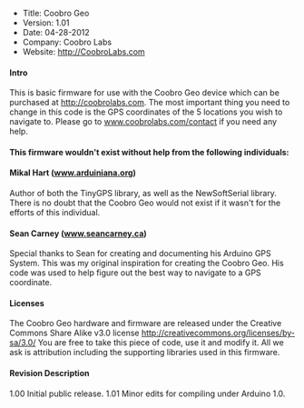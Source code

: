  - Title: Coobro Geo
 - Version: 1.01
 - Date: 04-28-2012
 - Company: Coobro Labs
 - Website: http://CoobroLabs.com

#### Intro
This is basic firmware for use with the Coobro Geo device which can be
purchased at http://coobrolabs.com.  The most important thing you need to
change in this code is the GPS coordinates of the 5 locations you wish
to navigate to.  Please go to www.coobrolabs.com/contact if you need
any help.

#### This firmware wouldn't exist without help from the following individuals:
#### Mikal Hart (www.arduiniana.org)
Author of both the TinyGPS library, as well as the NewSoftSerial library.
There is no doubt that the Coobro Geo would not exist if it wasn't for
the efforts of this individual.

#### Sean Carney (www.seancarney.ca)
Special thanks to Sean for creating and documenting his Arduino GPS System.
This was my original inspiration for creating the Coobro Geo.  His code was
used to help figure out the best way to navigate to a GPS coordinate.

#### Licenses
The Coobro Geo hardware and firmware are released under the 
Creative Commons Share Alike v3.0 license
http://creativecommons.org/licenses/by-sa/3.0/ 
You are free to take this piece of code, use it and modify it. 
All we ask is attribution including the supporting libraries used in this 
firmware. 

#### Revision  Description
1.00      Initial public release.
1.01      Minor edits for compiling under Arduino 1.0.